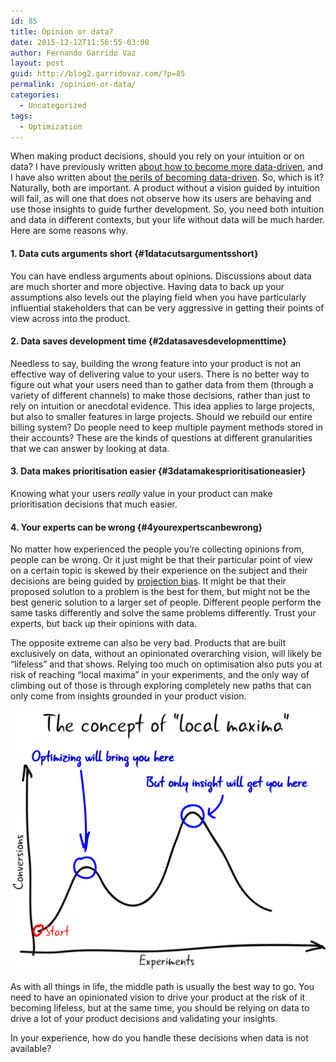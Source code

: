 ```yaml
---
id: 85
title: Opinion or data?
date: 2015-12-12T11:56:55-03:00
author: Fernando Garrido Vaz
layout: post
guid: http://blog2.garridovaz.com/?p=85
permalink: /opinion-or-data/
categories:
  - Uncategorized
tags:
  - Optimization
---
```

When making product decisions, should you rely on your intuition or on data? I have previously written [about how to become more data-driven](http://blog.garridovaz.com/heres-how-you-become-data-driven-in-six-easy-steps/), and I have also written about [the perils of becoming data-driven](http://blog.garridovaz.com/the-perils-of-becoming-data-driven/). So, which is it? Naturally, both are important. A product without a vision guided by intuition will fail, as will one that does not observe how its users are behaving and use those insights to guide further development. So, you need both intuition and data in different contexts, but your life without data will be much harder. Here are some reasons why.

#### 1. Data cuts arguments short {#1datacutsargumentsshort}

You can have endless arguments about opinions. Discussions about data are much shorter and more objective. Having data to back up your assumptions also levels out the playing field when you have particularly influential stakeholders that can be very aggressive in getting their points of view across into the product.

#### 2. Data saves development time {#2datasavesdevelopmenttime}

Needless to say, building the wrong feature into your product is not an effective way of delivering value to your users. There is no better way to figure out what your users need than to gather data from them (through a variety of different channels) to make those decisions, rather than just to rely on intuition or anecdotal evidence. This idea applies to large projects, but also to smaller features in large projects. Should we rebuild our entire billing system? Do people need to keep multiple payment methods stored in their accounts? These are the kinds of questions at different granularities that we can answer by looking at data.

#### 3. Data makes prioritisation easier {#3datamakesprioritisationeasier}

Knowing what your users _really_ value in your product can make prioritisation decisions that much easier. 

#### 4. Your experts can be wrong {#4yourexpertscanbewrong}

No matter how experienced the people you&#8217;re collecting opinions from, people can be wrong. Or it just might be that their particular point of view on a certain topic is skewed by their experience on the subject and their decisions are being guided by [projection bias](https://en.wikipedia.org/wiki/Projection_bias). It might be that their proposed solution to a problem is the best for them, but might not be the best generic solution to a larger set of people. Different people perform the same tasks differently and solve the same problems differently. Trust your experts, but back up their opinions with data.

The opposite extreme can also be very bad. Products that are built exclusively on data, without an opinionated overarching vision, will likely be &#8220;lifeless&#8221; and that shows. Relying too much on optimisation also puts you at risk of reaching &#8220;local maxima&#8221; in your experiments, and the only way of climbing out of those is through exploring completely new paths that can only come from insights grounded in your product vision.

![Local Maxima](/wp-content/uploads/2017/07/Local-Maxima-1024x846.png) 

As with all things in life, the middle path is usually the best way to go. You need to have an opinionated vision to drive your product at the risk of it becoming lifeless, but at the same time, you should be relying on data to drive a lot of your product decisions and validating your insights.

In your experience, how do you handle these decisions when data is not available?